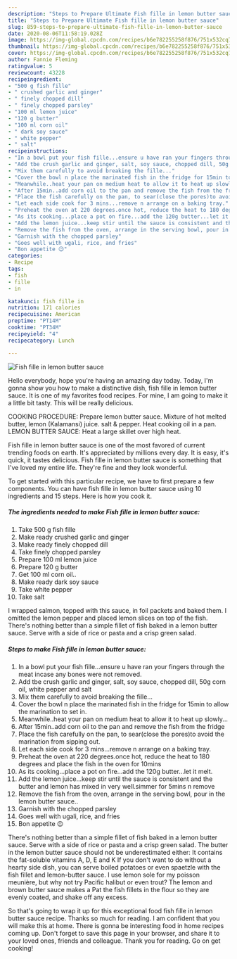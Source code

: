 ```yaml
---
description: "Steps to Prepare Ultimate Fish fille in lemon butter sauce"
title: "Steps to Prepare Ultimate Fish fille in lemon butter sauce"
slug: 859-steps-to-prepare-ultimate-fish-fille-in-lemon-butter-sauce
date: 2020-08-06T11:58:19.028Z
image: https://img-global.cpcdn.com/recipes/b6e782255258f876/751x532cq70/fish-fille-in-lemon-butter-sauce-recipe-main-photo.jpg
thumbnail: https://img-global.cpcdn.com/recipes/b6e782255258f876/751x532cq70/fish-fille-in-lemon-butter-sauce-recipe-main-photo.jpg
cover: https://img-global.cpcdn.com/recipes/b6e782255258f876/751x532cq70/fish-fille-in-lemon-butter-sauce-recipe-main-photo.jpg
author: Fannie Fleming
ratingvalue: 5
reviewcount: 43228
recipeingredient:
- "500 g fish fille"
- " crushed garlic and ginger"
- " finely chopped dill"
- " finely chopped parsley"
- "100 ml lemon juice"
- "120 g butter"
- "100 ml corn oil"
- " dark soy sauce"
- " white pepper"
- " salt"
recipeinstructions:
- "In a bowl put your fish fille...ensure u have ran your fingers through the meat incase any bones were not removed."
- "Add tbe crush garlic and ginger, salt, soy sauce, chopped dill, 50g corn oil, white pepper and salt"
- "Mix them carefully to avoid breaking the fille..."
- "Cover the bowl n place the marinated fish in the fridge for 15min to allow the marination to set in."
- "Meanwhile..heat your pan on medium heat to allow it to heat up slowly..."
- "After 15min..add corn oil to the pan and remove the fish from the fridge"
- "Place​ the fish carefully on the pan, to sear(close the pores)to avoid the marination from sipping out."
- "Let each side cook for 3 mins...remove n arrange on a baking tray."
- "Preheat the oven at 220 degrees.once hot, reduce the heat to 180 degrees and place the fish in the oven for 10mins"
- "As its cooking...place a pot on fire...add the 120g butter...let it melt."
- "Add the lemon juice...keep stir until the sauce is consistent and the butter and lemon has mixed in very well.simmer for 5mins n remove"
- "Remove the fish from the oven, arrange in the serving bowl, pour in the lemon butter sauce.."
- "Garnish with the chopped parsley"
- "Goes well with ugali, rice, and fries"
- "Bon appetite 😉"
categories:
- Recipe
tags:
- fish
- fille
- in

katakunci: fish fille in 
nutrition: 171 calories
recipecuisine: American
preptime: "PT14M"
cooktime: "PT34M"
recipeyield: "4"
recipecategory: Lunch

---
```



![Fish fille in lemon butter sauce](https://img-global.cpcdn.com/recipes/b6e782255258f876/751x532cq70/fish-fille-in-lemon-butter-sauce-recipe-main-photo.jpg)

Hello everybody, hope you're having an amazing day today. Today, I'm gonna show you how to make a distinctive dish, fish fille in lemon butter sauce. It is one of my favorites food recipes. For mine, I am going to make it a little bit tasty. This will be really delicious.

COOKING PROCEDURE: Prepare lemon butter sauce. Mixture of hot melted butter, lemon (Kalamansi) juice. salt &amp; pepper. Heat cooking oil in a pan. LEMON BUTTER SAUCE: Heat a large skillet over high heat.

Fish fille in lemon butter sauce is one of the most favored of current trending foods on earth. It's appreciated by millions every day. It is easy, it's quick, it tastes delicious. Fish fille in lemon butter sauce is something that I've loved my entire life. They're fine and they look wonderful.


To get started with this particular recipe, we have to first prepare a few components. You can have fish fille in lemon butter sauce using 10 ingredients and 15 steps. Here is how you cook it.

<!--inarticleads1-->

##### The ingredients needed to make Fish fille in lemon butter sauce:

1. Take 500 g fish fille
1. Make ready  crushed garlic and ginger
1. Make ready  finely chopped dill
1. Take  finely chopped parsley
1. Prepare 100 ml lemon juice
1. Prepare 120 g butter
1. Get 100 ml corn oil..
1. Make ready  dark soy sauce
1. Take  white pepper
1. Take  salt


I wrapped salmon, topped with this sauce, in foil packets and baked them. I omitted the lemon pepper and placed lemon slices on top of the fish. There&#39;s nothing better than a simple fillet of fish baked in a lemon butter sauce. Serve with a side of rice or pasta and a crisp green salad. 

<!--inarticleads2-->

##### Steps to make Fish fille in lemon butter sauce:

1. In a bowl put your fish fille...ensure u have ran your fingers through the meat incase any bones were not removed.
1. Add tbe crush garlic and ginger, salt, soy sauce, chopped dill, 50g corn oil, white pepper and salt
1. Mix them carefully to avoid breaking the fille...
1. Cover the bowl n place the marinated fish in the fridge for 15min to allow the marination to set in.
1. Meanwhile..heat your pan on medium heat to allow it to heat up slowly...
1. After 15min..add corn oil to the pan and remove the fish from the fridge
1. Place​ the fish carefully on the pan, to sear(close the pores)to avoid the marination from sipping out.
1. Let each side cook for 3 mins...remove n arrange on a baking tray.
1. Preheat the oven at 220 degrees.once hot, reduce the heat to 180 degrees and place the fish in the oven for 10mins
1. As its cooking...place a pot on fire...add the 120g butter...let it melt.
1. Add the lemon juice...keep stir until the sauce is consistent and the butter and lemon has mixed in very well.simmer for 5mins n remove
1. Remove the fish from the oven, arrange in the serving bowl, pour in the lemon butter sauce..
1. Garnish with the chopped parsley
1. Goes well with ugali, rice, and fries
1. Bon appetite 😉


There&#39;s nothing better than a simple fillet of fish baked in a lemon butter sauce. Serve with a side of rice or pasta and a crisp green salad. The butter in the lemon butter sauce should not be underestimated either: It contains the fat-soluble vitamins A, D, E and K If you don&#39;t want to do without a hearty side dish, you can serve boiled potatoes or even spaetzle with the fish fillet and lemon-butter sauce. I use lemon sole for my poisson meunière, but why not try Pacific halibut or even trout? The lemon and brown butter sauce makes a Pat the fish fillets in the flour so they are evenly coated, and shake off any excess. 

So that's going to wrap it up for this exceptional food fish fille in lemon butter sauce recipe. Thanks so much for reading. I am confident that you will make this at home. There is gonna be interesting food in home recipes coming up. Don't forget to save this page in your browser, and share it to your loved ones, friends and colleague. Thank you for reading. Go on get cooking!
